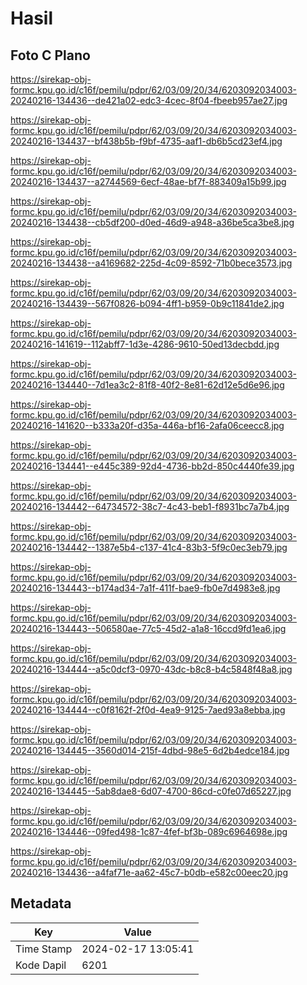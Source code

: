 # Hasil

## Foto C Plano

https://sirekap-obj-formc.kpu.go.id/c16f/pemilu/pdpr/62/03/09/20/34/6203092034003-20240216-134436--de421a02-edc3-4cec-8f04-fbeeb957ae27.jpg

https://sirekap-obj-formc.kpu.go.id/c16f/pemilu/pdpr/62/03/09/20/34/6203092034003-20240216-134437--bf438b5b-f9bf-4735-aaf1-db6b5cd23ef4.jpg

https://sirekap-obj-formc.kpu.go.id/c16f/pemilu/pdpr/62/03/09/20/34/6203092034003-20240216-134437--a2744569-6ecf-48ae-bf7f-883409a15b99.jpg

https://sirekap-obj-formc.kpu.go.id/c16f/pemilu/pdpr/62/03/09/20/34/6203092034003-20240216-134438--cb5df200-d0ed-46d9-a948-a36be5ca3be8.jpg

https://sirekap-obj-formc.kpu.go.id/c16f/pemilu/pdpr/62/03/09/20/34/6203092034003-20240216-134438--a4169682-225d-4c09-8592-71b0bece3573.jpg

https://sirekap-obj-formc.kpu.go.id/c16f/pemilu/pdpr/62/03/09/20/34/6203092034003-20240216-134439--567f0826-b094-4ff1-b959-0b9c11841de2.jpg

https://sirekap-obj-formc.kpu.go.id/c16f/pemilu/pdpr/62/03/09/20/34/6203092034003-20240216-141619--112abff7-1d3e-4286-9610-50ed13decbdd.jpg

https://sirekap-obj-formc.kpu.go.id/c16f/pemilu/pdpr/62/03/09/20/34/6203092034003-20240216-134440--7d1ea3c2-81f8-40f2-8e81-62d12e5d6e96.jpg

https://sirekap-obj-formc.kpu.go.id/c16f/pemilu/pdpr/62/03/09/20/34/6203092034003-20240216-141620--b333a20f-d35a-446a-bf16-2afa06ceecc8.jpg

https://sirekap-obj-formc.kpu.go.id/c16f/pemilu/pdpr/62/03/09/20/34/6203092034003-20240216-134441--e445c389-92d4-4736-bb2d-850c4440fe39.jpg

https://sirekap-obj-formc.kpu.go.id/c16f/pemilu/pdpr/62/03/09/20/34/6203092034003-20240216-134442--64734572-38c7-4c43-beb1-f8931bc7a7b4.jpg

https://sirekap-obj-formc.kpu.go.id/c16f/pemilu/pdpr/62/03/09/20/34/6203092034003-20240216-134442--1387e5b4-c137-41c4-83b3-5f9c0ec3eb79.jpg

https://sirekap-obj-formc.kpu.go.id/c16f/pemilu/pdpr/62/03/09/20/34/6203092034003-20240216-134443--b174ad34-7a1f-411f-bae9-fb0e7d4983e8.jpg

https://sirekap-obj-formc.kpu.go.id/c16f/pemilu/pdpr/62/03/09/20/34/6203092034003-20240216-134443--506580ae-77c5-45d2-a1a8-16ccd9fd1ea6.jpg

https://sirekap-obj-formc.kpu.go.id/c16f/pemilu/pdpr/62/03/09/20/34/6203092034003-20240216-134444--a5c0dcf3-0970-43dc-b8c8-b4c5848f48a8.jpg

https://sirekap-obj-formc.kpu.go.id/c16f/pemilu/pdpr/62/03/09/20/34/6203092034003-20240216-134444--c0f8162f-2f0d-4ea9-9125-7aed93a8ebba.jpg

https://sirekap-obj-formc.kpu.go.id/c16f/pemilu/pdpr/62/03/09/20/34/6203092034003-20240216-134445--3560d014-215f-4dbd-98e5-6d2b4edce184.jpg

https://sirekap-obj-formc.kpu.go.id/c16f/pemilu/pdpr/62/03/09/20/34/6203092034003-20240216-134445--5ab8dae8-6d07-4700-86cd-c0fe07d65227.jpg

https://sirekap-obj-formc.kpu.go.id/c16f/pemilu/pdpr/62/03/09/20/34/6203092034003-20240216-134446--09fed498-1c87-4fef-bf3b-089c6964698e.jpg

https://sirekap-obj-formc.kpu.go.id/c16f/pemilu/pdpr/62/03/09/20/34/6203092034003-20240216-134436--a4faf71e-aa62-45c7-b0db-e582c00eec20.jpg


## Metadata

| Key        | Value               |
| ---------- | ------------------- |
| Time Stamp | 2024-02-17 13:05:41 |
| Kode Dapil | 6201                |



